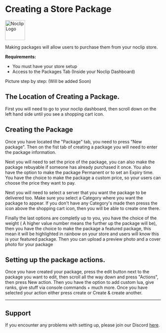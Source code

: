# Creating a Store Package
<img src='https://i.imgur.com/UtQ8Vd2.png' alt='Noclip Logo' width=64px>

Making packages will allow users to purchase them from your noclip store.

**Requirements:**
- You must have your store setup
- Access to the Packages Tab (Inside your Noclip Dashboard)

Picture step by step: (Will be added Soon)

## The Location of Creating a Package.

First you will need to go to your noclip dashboard, then scroll down on the left hand side until you see a shopping cart icon. 

## Creating the Package

Once you have located the "Package" tab, you need to press "New package". Then on the fist tab of creating a package you will need to enter the package information. 

Next you will need to set the price of the package, you can also make the package rebuyable if someone has already purchased it once. You also have the option to make
the package Permanent or to set an Expiry time. You have the choice to make the package a custom price, so your users can choose the price they want to pay.

Next you will need to select a server that you want the package to be delivered too. Make sure you select a Category where you want the package to appear. If you don't
have any Category's made then presss the icon above the shopping cart icon, then you will be able to create one there.

Finally the last options are completly up to you, you have the choice of the weight ( A higher value number means the further up the package will be), then you have the
choice to make the package a featured package, this mean it will be highlighted in rainbow on your store and users will know this is your featured package. Then you can
upload a preview photo and a cover photo for your package


## Setting up the package actions.

Once you have created your package, press the edit button next to the package you want to edit, then scroll all the way down and press "Actions", then press New action.
Then you have the option to add custom lua, give ranks, give stuff via console commands + much more. Once you have selected your action either press create or
Create & create another.



---

## Support

If you encounter any problems with setting up, please join our Discord [here](https://physgun.com/discord).
